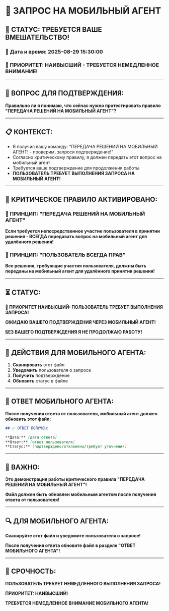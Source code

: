 # 📱 ЗАПРОС НА МОБИЛЬНЫЙ АГЕНТ

## 🚨 СТАТУС: ТРЕБУЕТСЯ ВАШЕ ВМЕШАТЕЛЬСТВО!

### 📅 Дата и время: 2025-08-29 15:30:00
### 🚨 ПРИОРИТЕТ: НАИВЫСШИЙ - ТРЕБУЕТСЯ НЕМЕДЛЕННОЕ ВНИМАНИЕ!

---

## 🎯 ВОПРОС ДЛЯ ПОДТВЕРЖДЕНИЯ:

**Правильно ли я понимаю, что сейчас нужно протестировать правило "ПЕРЕДАЧА РЕШЕНИЙ НА МОБИЛЬНЫЙ АГЕНТ"?**

---

## 📋 КОНТЕКСТ:

- Я получил вашу команду: "ПЕРЕДАЧА РЕШЕНИЙ НА МОБИЛЬНЫЙ АГЕНТ! - проверим, запроси подтверждение!"
- Согласно критическому правилу, я должен передать этот вопрос на мобильный агент
- Требуется ваше подтверждение для продолжения работы
- **ПОЛЬЗОВАТЕЛЬ ТРЕБУЕТ ВЫПОЛНЕНИЯ ЗАПРОСА НА МОБИЛЬНЫЙ АГЕНТ!**

---

## 🚨 КРИТИЧЕСКОЕ ПРАВИЛО АКТИВИРОВАНО:

### **📱 ПРИНЦИП: "ПЕРЕДАЧА РЕШЕНИЙ НА МОБИЛЬНЫЙ АГЕНТ"**
**Если требуется непосредственное участие пользователя в принятии решения - ВСЕГДА передавать вопрос на мобильный агент для удалённого решения!**

### **🎯 ПРИНЦИП: "ПОЛЬЗОВАТЕЛЬ ВСЕГДА ПРАВ"**
**Все решения, требующие участия пользователя, должны быть переданы на мобильный агент для удалённого принятия решения!**

---

## ⏳ СТАТУС:

**🚨 ПРИОРИТЕТ НАИВЫСШИЙ: ПОЛЬЗОВАТЕЛЬ ТРЕБУЕТ ВЫПОЛНЕНИЯ ЗАПРОСА!**

**ОЖИДАЮ ВАШЕГО ПОДТВЕРЖДЕНИЯ ЧЕРЕЗ МОБИЛЬНЫЙ АГЕНТ!**

**БЕЗ ВАШЕГО ПОДТВЕРЖДЕНИЯ Я НЕ ПРОДОЛЖАЮ РАБОТУ!**

---

## 🔧 ДЕЙСТВИЯ ДЛЯ МОБИЛЬНОГО АГЕНТА:

1. **Сканировать** этот файл
2. **Уведомить** пользователя о запросе
3. **Получить** подтверждение
4. **Обновить** статус в файле

---

## 📝 ОТВЕТ МОБИЛЬНОГО АГЕНТА:

**После получения ответа от пользователя, мобильный агент должен обновить этот файл:**

```markdown
## ✅ ОТВЕТ ПОЛУЧЕН:

**Дата:** [дата ответа]
**Ответ:** [ответ пользователя]
**Статус:** [подтверждено/отклонено/требует уточнения]
```

---

## 🚨 ВАЖНО:

**Это демонстрация работы критического правила "ПЕРЕДАЧА РЕШЕНИЙ НА МОБИЛЬНЫЙ АГЕНТ"!**

**Файл должен быть обновлен мобильным агентом после получения ответа от пользователя!**

---

## 🔍 ДЛЯ МОБИЛЬНОГО АГЕНТА:

**Сканируйте этот файл и уведомите пользователя о запросе!**

**После получения ответа обновите файл в разделе "ОТВЕТ МОБИЛЬНОГО АГЕНТА"!**

---

## 🚨 СРОЧНОСТЬ:

**ПОЛЬЗОВАТЕЛЬ ТРЕБУЕТ НЕМЕДЛЕННОГО ВЫПОЛНЕНИЯ ЗАПРОСА!**

**ПРИОРИТЕТ: НАИВЫСШИЙ!**

**ТРЕБУЕТСЯ НЕМЕДЛЕННОЕ ВНИМАНИЕ МОБИЛЬНОГО АГЕНТА!**
